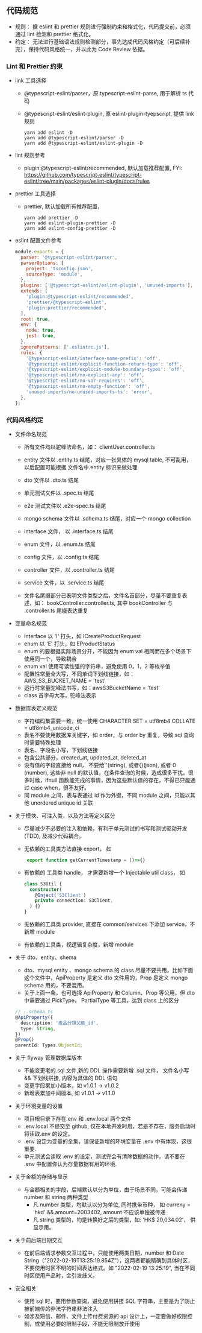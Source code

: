 ## 代码规范

- 规则： 据 eslint 和 prettier 规则进行强制约束和格式化，代码提交前，必须通过 lint 检测和 prettier 格式化。
- 约定： 无法进行基础语法规则检测部分，事先达成代码风格约定（可后续补充），保持代码风格统一，并以此为 Code Review 依据。

### Lint 和 Prettier 约束

- link 工具选择

  - @typescript-eslint/parser，原 typescript-eslint-parse, 用于解析 ts 代码

  - @typescript-eslint/eslint-plugin, 原 eslint-plugin-tyepscript, 提供 link 规则

    ```
    yarn add eslint -D
    yarn add @typescript-eslint/parser -D
    yarn add @typescript-eslint/eslint-plugin -D
    ```

- lint 规则参考

  - plugin:@typescript-eslint/recommended, 默认加载推荐配置, FYI: https://github.com/typescript-eslint/typescript-eslint/tree/main/packages/eslint-plugin/docs/rules

- prettier 工具选择

  - prettier, 默认加载所有推荐配置，

    ```
    yarn add prettier -D
    yarn add eslint-plugin-prettier -D
    yarn add eslint-config-prettier -D

    ```

- eslint 配置文件参考

  ```js
  module.exports = {
    parser: '@typescript-eslint/parser',
    parserOptions: {
      project: 'tsconfig.json',
      sourceType: 'module',
    },
    plugins: ['@typescript-eslint/eslint-plugin', 'unused-imports'],
    extends: [
      'plugin:@typescript-eslint/recommended',
      'prettier/@typescript-eslint',
      'plugin:prettier/recommended',
    ],
    root: true,
    env: {
      node: true,
      jest: true,
    },
    ignorePatterns: ['.eslintrc.js'],
    rules: {
      '@typescript-eslint/interface-name-prefix': 'off',
      '@typescript-eslint/explicit-function-return-type': 'off',
      '@typescript-eslint/explicit-module-boundary-types': 'off',
      '@typescript-eslint/no-explicit-any': 'off',
      '@typescript-eslint/no-var-requires': 'off',
      '@typescript-eslint/no-empty-function': 'off',
      'unused-imports/no-unused-imports-ts': 'error',
    },
  };
  ```

### 代码风格约定

- 文件命名规范

  - 所有文件均以驼峰法命名，如： clientUser.controller.ts
  - entity 文件以 <entityName>.entity.ts 结尾，对应一张具体的 mysql table, 不可乱用，以后配置可能根据 文件名中.entity 标识来做处理
  - dto 文件以 <dtoName>.dto.ts 结尾
  - 单元测试文件以 <fileName>.spec.ts 结尾
  - e2e 测试文件以 <fileName>.e2e-spec.ts 结尾
  - mongo schema 文件以 <schemaName>.schema.ts 结尾，对应一个 mongo collection
  - interface 文件， 以 <fileName>.interface.ts 结尾
  - enum 文件，以 <fileName>.enum.ts 结尾
  - config 文件，以 <fileName>.config.ts 结尾
  - controller 文件，以 <fileName>.controller.ts 结尾
  - service 文件，以 <fileName>.service.ts 结尾

  - 文件名尾缀部分已表明文件类型之后，文件名首部分，尽量不要重复表述，如： bookController.controller.ts, 其中 bookController 与 .controller.ts 尾缀表达重复

- 变量命名规范

  - interface 以 'I' 打头，如 ICreateProductRequest
  - enum 以 'E' 打头，如 EProductStatus
  - enum 的要根据实际场景分开，不能因为 enum val 相同而在多个场景下使用同一个，导致耦合
  - enum val 使用可读性强的字符串，避免使用 0，1，2 等枚举值
  - 配置性常量全大写，不同单词下划线链接，如： AWS_S3_BUCKET_NAME = 'test'
  - 运行时常量驼峰法书写，如：awsS3BucketName = 'test'
  - class 首字母大写，驼峰法表示

- 数据库表定义规范

  - 字符编码集需要一致，统一使用 CHARACTER SET = utf8mb4 COLLATE = utf8mb4_unicode_ci
  - 表名不要使用数据库关键字，如 order，与 order by 重复，导致 sql 查询时需要特殊处理
  - 表名、字段名小写，下划线链接
  - 包含公共部分，created_at, updated_at, deleted_at
  - 没有值的字段直接给 null， 不要给''(string), 或者{}(json), 或者 0 (number), 这些非 null 的默认值，在条件查询的时候，造成很多干扰。很多时候，ifnull 函数能完成的事情，因为这些默认值的存在，不得已只能通过 case when，很不友好。
  - 同 module 之间，表与表通过 id 作为外键，不同 module 之间，只能以其他 unordered unique id 关联

- 关于模块、可注入类，以及方法等定义区分

  - 尽量减少不必要的注入和依赖，有利于单元测试的书写和测试驱动开发(TDD), 及减少代码耦合。

  - 无依赖的工具类方法直接 export， 如
    ```ts
     export function getCurrentTimestamp = ()=>{}
    ```
  - 有依赖的 工具类 handle， 才需要新增一个 Injectable util class， 如
    ```ts
    class S3Util {
      constructor(
        @Inject('S3Client')
        private connection: S3Client,
      ) {}
    }
    ```
  - 无依赖的工具类 provider, 直接在 common/services 下添加 service，不新增 module
  - 有依赖的工具类，视逻辑复杂度，新增 module

- 关于 dto、entity、shema

  - dto、mysql entity 、mongo schema 的 class 尽量不要共用，比如下面这个文件中，ApiProperty 是定义 dto 文件用的，Prop 是定义 mongo schema 用的，不要混用。
  - 关于上面一条，也可选择 ApiProperty 和 Column、Prop 等公用，但 dto 中需要通过 PickType， PartialType 等工具，达到 class 上的区分

  ```ts
  // -.schema.ts
  @ApiProperty({
    description: '產品分類父級_id',
    type: String,
  })
  @Prop()
  parentId: Types.ObjectId;
  ```

- 关于 flyway 管理数据库版本

  - 不能变更老的.sql 文件,新的 DDL 操作需要新增 .sql 文件， 文件名小写 && 下划线拼接, 内容为具体的 DDL 语句
  - 变更字段累加小版本，如 v1.0.1 -> v1.0.2
  - 新增表累加中间版本, 如 v1.0.1 -> v1.1.0

- 关于环境变量的设置

  - 项目根目录下存在.env 和 .env.local 两个文件
  - .env.local 不提交至 github, 仅在本地开发时用，若是不存在，服务启动时将读取.env 的设定。
  - .env 设定为变量的全集，请保证新增的环境变量在 .env 中有体现，这很重要.
  - 单元测试会读取 .env 的设定，测试完会有清除数据的动作，请不要在 .env 中配置你认为存量数据有用的环境.

- 关于金额的存储与显示

  - 与金额相关的字段，后端默认以分为单位，由于场景不同，可能会传递 number 和 string 两种类型
    - 凡 number 类型，均默认以分为单位, 同时携带币种， 如 curreny = 'hkd' && amount=2003402, amount 不应该单独被传递
    - 凡 string 类型的，均是转换好之后的类型，如: 'HK$ 20,034.02'， 供显示用。

- 关于前后端日期交互

  - 在前后端请求参数交互过程中，只能使用两类日期，number 和 Date String（"2022-02-19T13:25:19.854Z"），这两者都能精确到具体时区，不要使用时区不明的时间表达格式。如 "2022-02-19 13:25:19", 当在不同时区使用产品时，会引发歧义。

- 安全相关

  - 使用 sql 时，要用参数查询，避免使用拼接 SQL 字符串，主要是为了防止被前端传的非法字符串非法注入
  - 如涉及短信、邮件、文件上传付费资源的 api 设计上，一定要做好权限控制，或使用必要的限制手段，不能无限制放开使用
